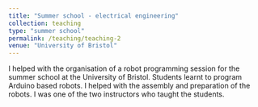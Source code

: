 ```yaml
---
title: "Summer school - electrical engineering"
collection: teaching
type: "summer school"
permalink: /teaching/teaching-2
venue: "University of Bristol"
---
```


I helped with the organisation of a robot programming session for the summer school at the University of Bristol. Students learnt to program Arduino based robots. I helped with the assembly and preparation of the robots. I was one of the two instructors who taught the students.
